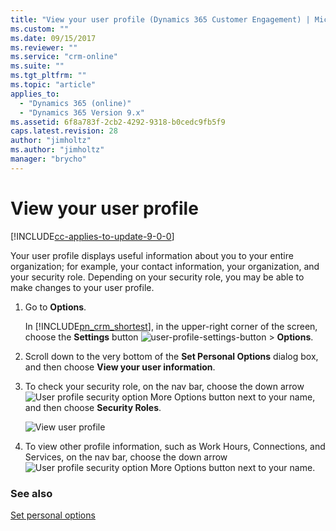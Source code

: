 ```yaml
---
title: "View your user profile (Dynamics 365 Customer Engagement) | MicrosoftDocs"
ms.custom: ""
ms.date: 09/15/2017
ms.reviewer: ""
ms.service: "crm-online"
ms.suite: ""
ms.tgt_pltfrm: ""
ms.topic: "article"
applies_to: 
  - "Dynamics 365 (online)"
  - "Dynamics 365 Version 9.x"
ms.assetid: 6f8a783f-2cb2-4292-9318-b0cedc9fb5f9
caps.latest.revision: 28
author: "jimholtz"
ms.author: "jimholtz"
manager: "brycho"
---
```

# View your user profile  

[!INCLUDE[cc-applies-to-update-9-0-0](../includes/cc_applies_to_update_9_0_0.md)]

Your user profile displays useful information about you to your entire organization; for example, your contact information, your organization, and your security role. Depending on your security role, you may be able to make changes to your user profile.  
  
1. Go to **Options**.  
  
   In [!INCLUDE[pn_crm_shortest](../includes/pn-crm-shortest.md)], in the upper-right corner of the screen, choose the **Settings** button ![user-profile-settings-button](media/user-profile-settings-button.gif) > **Options**.  
 
<!-- In Dynamics 365 for Outlook: Choose **File** > **Dynamics 365** > **Options**.  -->   
2.  Scroll down to the very bottom of the **Set Personal Options** dialog box, and then choose **View your user information**.  
  
3.  To check your security role, on the nav bar, choose the down arrow ![User profile security option More Options button](../basics/media/user-profile-security-option-more-button.gif "User profile security option More Options button") next to your name, and then choose **Security Roles**.  

    ![View user profile](media/view-user-profile.png)
  
4.  To view other profile information, such as Work Hours, Connections, and Services, on the nav bar, choose the down arrow ![User profile security option More Options button](../basics/media/user-profile-security-option-more-button.gif "User profile security option More Options button") next to your name.  
  
### See also  
 [Set personal options](../basics/set-personal-options.md)
